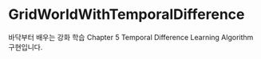 # GridWorldWithTemporalDifference
바닥부터 배우는 강화 학습 Chapter 5 Temporal Difference Learning Algorithm 구현입니다.
